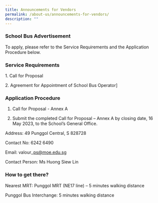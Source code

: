 ```yaml
---
title: Announcements for Vendors
permalink: /about-us/announcements-for-vendors/
description: ""
---
```

### School Bus Advertisement

To apply, please refer to the Service Requirements and the Application Procedure below.

### Service Requirements

1. Call for Proposal

2. Agreement for Appointment of School Bus Operator\]

### Application Procedure 

1. Call for Proposal - Annex A

2. Submit the completed Call for Proposal – Annex A by closing date, 16 May 2023, to the School’s General Office.

Address: 49 Punggol Central, S 828728

Contact No: 6242 6490

Email: valour\_ps@moe.edu.sg

Contact Person: Ms Huong Siew Lin

### How to get there?

Nearest MRT: Punggol MRT (NE17 line) – 5 minutes walking distance

Punggol Bus Interchange: 5 minutes walking distance